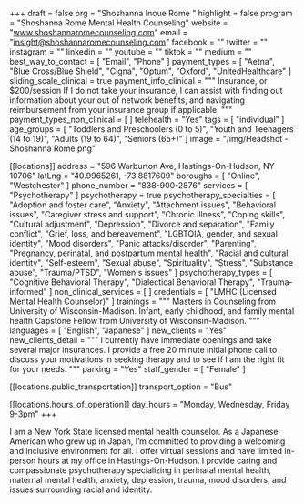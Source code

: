 +++
draft = false
org = "Shoshanna Inoue Rome "
highlight = false
program = "Shoshanna Rome Mental Health Counseling"
website = "www.shoshannaromecounseling.com"
email = "insight@shoshannaromecounseling.com"
facebook = ""
twitter = ""
instagram = ""
linkedin = ""
youtube = ""
tiktok = ""
medium = ""
best_way_to_contact = [ "Email", "Phone" ]
payment_types = [
  "Aetna",
  "Blue Cross/Blue Shield",
  "Cigna",
  "Optum",
  "Oxford",
  "UnitedHealthcare"
]
sliding_scale_clinical = true
payment_info_clinical = """
Insurance, or $200/session 
If I do not take your insurance, I can assist with finding out information about your out of network benefits, and navigating reimbursement from your insurance group if applicable. """
payment_types_non_clinical = [ ]
telehealth = "Yes"
tags = [ "individual" ]
age_groups = [
  "Toddlers and Preschoolers (0 to 5)",
  "Youth and Teenagers (14 to 19)",
  "Adults (19 to 64)",
  "Seniors (65+)"
]
image = "/img/Headshot - Shoshanna Rome.png"

[[locations]]
address = "596 Warburton Ave, Hastings-On-Hudson, NY 10706"
latLng = "40.9965261, -73.8817609"
boroughs = [ "Online", "Westchester" ]
phone_number = "838-900-2876"
services = [ "Psychotherapy" ]
psychotherapy = true
psychotherapy_specialties = [
  "Adoption and foster care",
  "Anxiety",
  "Attachment issues",
  "Behavioral issues",
  "Caregiver stress and support",
  "Chronic illness",
  "Coping skills",
  "Cultural adjustment",
  "Depression",
  "Divorce and separation",
  "Family conflict",
  "Grief, loss, and bereavement",
  "LGBTQIA, gender, and sexual identity",
  "Mood disorders",
  "Panic attacks/disorder",
  "Parenting",
  "Pregnancy, perinatal, and postpartum mental health",
  "Racial and cultural identity",
  "Self-esteem",
  "Sexual abuse",
  "Spirituality",
  "Stress",
  "Substance abuse",
  "Trauma/PTSD",
  "Women's issues"
]
psychotherapy_types = [
  "Cognitive Behavioral Therapy",
  "Dialectical Behavioral Therapy",
  "Trauma-informed"
]
non_clinical_services = [ ]
credentials = [ "LMHC (Licensed Mental Health Counselor)" ]
trainings = """
Masters in Counseling from University of Wisconsin-Madison. 
Infant, early childhood, and family mental health Capstone Fellow from University of Wisconsin-Madison. """
languages = [ "English", "Japanese" ]
new_clients = "Yes"
new_clients_detail = """
I currently have immediate openings and take several major insurances. 
I provide a free 20 minute initial phone call to discuss your motivations in seeking therapy and to see if I am the right fit for your needs. """
parking = "Yes"
staff_gender = [ "Female" ]

  [[locations.public_transportation]]
  transport_option = "Bus"

  [[locations.hours_of_operation]]
  day_hours = "Monday, Wednesday, Friday 9-3pm"
+++

I am a New York State licensed mental health counselor. As a Japanese American who grew up in Japan, I’m committed to providing a welcoming and inclusive environment for all. I offer virtual sessions and have limited in-person hours at my office in Hastings-On-Hudson. I provide caring and compassionate psychotherapy specializing in perinatal mental health, maternal mental health, anxiety, depression, trauma, mood disorders, and issues surrounding racial and identity.
